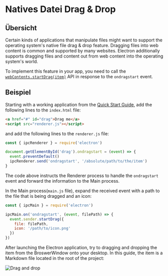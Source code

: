 # Natives Datei Drag & Drop

## Übersicht

Certain kinds of applications that manipulate files might want to support the operating system's native file drag & drop feature. Dragging files into web content is common and supported by many websites. Electron additionally supports dragging files and content out from web content into the operating system's world.

To implement this feature in your app, you need to call the [`webContents.startDrag(item)`](../api/web-contents.md#contentsstartdragitem) API in response to the `ondragstart` event.

## Beispiel

Starting with a working application from the [Quick Start Guide](quick-start.md), add the following lines to the `index.html` file:

```html
<a href="#" id="drag">Drag me</a>
<script src="renderer.js"></script>
```

and add the following lines to the `renderer.js` file:

```js
const { ipcRenderer } = require('electron')

document.getElementById('drag').ondragstart = (event) => {
  event.preventDefault()
  ipcRenderer.send('ondragstart', '/absolute/path/to/the/item')
}
```

The code above instructs the Renderer process to handle the `ondragstart` event and forward the information to the Main process.

In the Main process(`main.js` file), expand the received event with a path to the file that is being dragged and an icon:

```javascript
const { ipcMain } = require('electron')

ipcMain.on('ondragstart', (event, filePath) => {
  event.sender.startDrag({
    file: filePath,
    icon: '/path/to/icon.png'
  })
})
```

After launching the Electron application, try to dragging and dropping the item from the BroswerWindow onto your desktop. In this guide, the item is a Markdown file located in the root of the project:

![Drag and drop](../images/drag-and-drop.gif)
